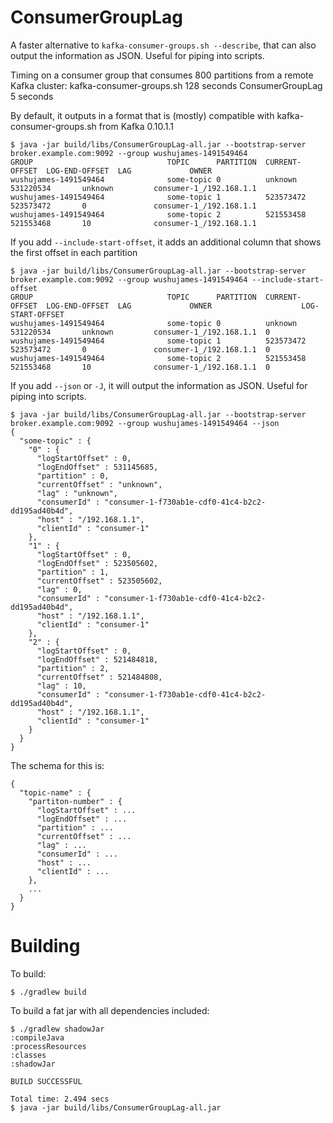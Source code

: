 # ConsumerGroupLag
A faster alternative to `kafka-consumer-groups.sh --describe`, that can also output the information as JSON. Useful for piping into scripts.

Timing on a consumer group that consumes 800 partitions from a remote Kafka cluster:
kafka-consumer-groups.sh  128 seconds
ConsumerGroupLag            5 seconds

By default, it outputs in a format that is (mostly) compatible with kafka-consumer-groups.sh from Kafka 0.10.1.1

```
$ java -jar build/libs/ConsumerGroupLag-all.jar --bootstrap-server broker.example.com:9092 --group wushujames-1491549464
GROUP                              TOPIC      PARTITION  CURRENT-OFFSET  LOG-END-OFFSET  LAG             OWNER
wushujames-1491549464              some-topic 0          unknown         531220534       unknown         consumer-1_/192.168.1.1
wushujames-1491549464              some-topic 1          523573472       523573472       0               consumer-1_/192.168.1.1
wushujames-1491549464              some-topic 2          521553458       521553468       10              consumer-1_/192.168.1.1
```

If you add `--include-start-offset`, it adds an additional column that shows the first offset in each partition
```
$ java -jar build/libs/ConsumerGroupLag-all.jar --bootstrap-server broker.example.com:9092 --group wushujames-1491549464 --include-start-offset
GROUP                              TOPIC      PARTITION  CURRENT-OFFSET  LOG-END-OFFSET  LAG             OWNER                    LOG-START-OFFSET
wushujames-1491549464              some-topic 0          unknown         531220534       unknown         consumer-1_/192.168.1.1  0
wushujames-1491549464              some-topic 1          523573472       523573472       0               consumer-1_/192.168.1.1  0
wushujames-1491549464              some-topic 2          521553458       521553468       10              consumer-1_/192.168.1.1  0
```

If you add `--json` or `-J`, it will output the information as JSON. Useful for piping into scripts.
```
$ java -jar build/libs/ConsumerGroupLag-all.jar --bootstrap-server broker.example.com:9092 --group wushujames-1491549464 --json
{
  "some-topic" : {
    "0" : {
      "logStartOffset" : 0,
      "logEndOffset" : 531145685,
      "partition" : 0,
      "currentOffset" : "unknown",
      "lag" : "unknown",
      "consumerId" : "consumer-1-f730ab1e-cdf0-41c4-b2c2-dd195ad40b4d",
      "host" : "/192.168.1.1",
      "clientId" : "consumer-1"
    },
    "1" : {
      "logStartOffset" : 0,
      "logEndOffset" : 523505602,
      "partition" : 1,
      "currentOffset" : 523505602,
      "lag" : 0,
      "consumerId" : "consumer-1-f730ab1e-cdf0-41c4-b2c2-dd195ad40b4d",
      "host" : "/192.168.1.1",
      "clientId" : "consumer-1"
    },
    "2" : {
      "logStartOffset" : 0,
      "logEndOffset" : 521484818,
      "partition" : 2,
      "currentOffset" : 521484808,
      "lag" : 10,
      "consumerId" : "consumer-1-f730ab1e-cdf0-41c4-b2c2-dd195ad40b4d",
      "host" : "/192.168.1.1",
      "clientId" : "consumer-1"
    }
  }
}
```

The schema for this is:
```
{
  "topic-name" : {
    "partiton-number" : {
      "logStartOffset" : ...
      "logEndOffset" : ...
      "partition" : ...
      "currentOffset" : ...
      "lag" : ...
      "consumerId" : ...
      "host" : ...
      "clientId" : ...
    },
    ...
  }
}
```

# Building

To build:
```
$ ./gradlew build
```

To build a fat jar with all dependencies included:
```
$ ./gradlew shadowJar
:compileJava
:processResources
:classes
:shadowJar

BUILD SUCCESSFUL

Total time: 2.494 secs
$ java -jar build/libs/ConsumerGroupLag-all.jar
```
